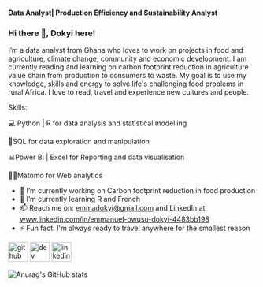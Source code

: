 
#### Data Analyst| Production Efficiency and Sustainability Analyst
### Hi there 👋, Dokyi here!

I’m a data analyst from Ghana who loves to work on projects in food and agriculture, climate change, community and economic development. I am currently reading and learning on carbon footprint reduction in agriculture value chain from production to consumers to waste. My goal is to use my knowledge, skills and energy to solve life's challenging food problems in rural Africa. I love to read, travel and experience new cultures and people.

Skills:

💻 Python | R for data analysis and statistical modelling

🔎SQL for data exploration and manipulation

📊Power BI | Excel for Reporting and data visualisation

🔎🌐Matomo for Web analytics

- 🔭 I’m currently working on Carbon footprint reduction in food production  
- 🌱 I’m currently learning R and French 
- 📫 Reach me on: emmadokyi@gmail.com and LinkedIn at www.linkedin.com/in/emmanuel-owusu-dokyi-4483bb198 
- ⚡ Fun fact: I'm always ready to travel anywhere for the smallest reason  


[<img src='https://cdn.jsdelivr.net/npm/simple-icons@3.0.1/icons/github.svg' alt='github' height='40'>](https://github.com/EmmaDokyi)  [<img src='https://cdn.jsdelivr.net/npm/simple-icons@3.0.1/icons/dev-dot-to.svg' alt='dev' height='40'>](https://dev.to/emmadokyi)  [<img src='https://cdn.jsdelivr.net/npm/simple-icons@3.0.1/icons/linkedin.svg' alt='linkedin' height='40'>](https://www.linkedin.com/in/www.linkedin.com/in/emmanuel-owusu-dokyi-4483bb198/)  


![Anurag's GitHub stats](https://github-readme-stats.vercel.app/api?username=EmmaDokyi&show_icons=true&theme=red)
